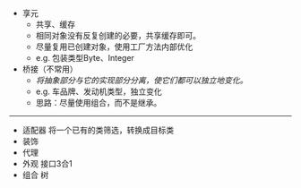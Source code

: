 - 享元
    - 共享、缓存
    - 相同对象没有反复创建的必要，共享缓存即可。
    - 尽量复用已创建对象，使用工厂方法内部优化
    - e.g. 包装类型Byte、Integer
- 桥接（不常用）
    - *将抽象部分与它的实现部分分离，使它们都可以独立地变化。*
    - e.g. 车品牌、发动机类型，独立变化
    - 思路：尽量使用组合，而不是继承。
---
- 适配器
    将一个已有的类筛选，转换成目标类
- 装饰
- 代理
- 外观
    接口3合1
- 组合
    树